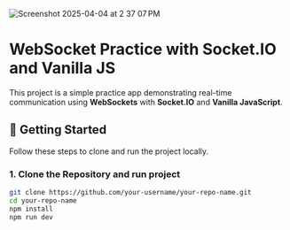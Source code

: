 
![Screenshot 2025-04-04 at 2 37 07 PM](https://github.com/user-attachments/assets/8e5ec795-af71-41e0-b026-06c2d2c96cb5)

# WebSocket Practice with Socket.IO and Vanilla JS

This project is a simple practice app demonstrating real-time communication using **WebSockets** with **Socket.IO** and **Vanilla JavaScript**.

## 🚀 Getting Started

Follow these steps to clone and run the project locally.

### 1. Clone the Repository and run project

```bash
git clone https://github.com/your-username/your-repo-name.git
cd your-repo-name
npm install
npm run dev

